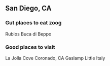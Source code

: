 ## San Diego, CA

### Gut places to eat zoog
Rubios
Buca di Beppo

### Good places to visit
La Jolla Cove
Coronado, CA
Gaslamp
Little Italy
